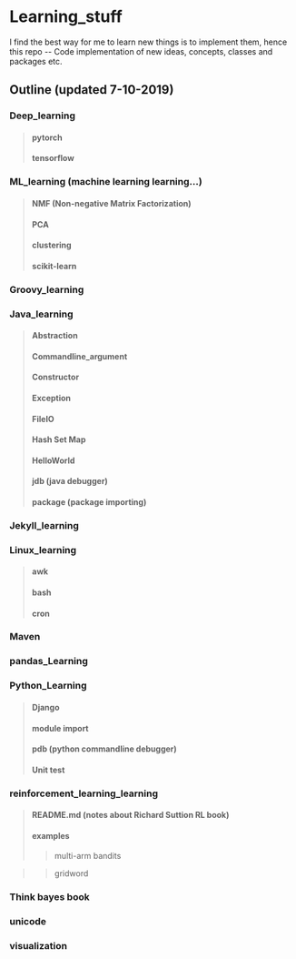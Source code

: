 # Learning_stuff
I find the best way for me to learn new things is to implement them, hence this repo -- Code implementation of new ideas, concepts, classes and packages etc. 

## Outline (updated 7-10-2019)

### Deep_learning
> #### pytorch
> #### tensorflow

### ML_learning (machine learning learning...)
> #### NMF (Non-negative Matrix Factorization)
> #### PCA
> #### clustering
> #### scikit-learn

### Groovy_learning
### Java_learning
> #### Abstraction
> #### Commandline_argument
> #### Constructor
> #### Exception
> #### FileIO
> #### Hash Set Map
> #### HelloWorld
> #### jdb (java debugger)
> #### package (package importing)

### Jekyll_learning

### Linux_learning
> #### awk
> #### bash
> #### cron

### Maven

### pandas_Learning

### Python_Learning
> #### Django
> #### module import
> #### pdb (python commandline debugger)
> #### Unit test

### reinforcement_learning_learning
> #### README.md (notes about Richard Suttion RL book)
> #### examples
>> multi-arm bandits

>> gridword

### Think bayes book
### unicode
### visualization

